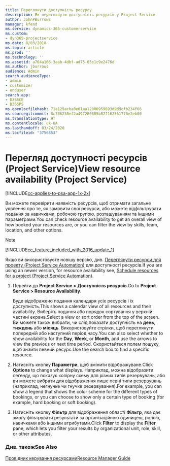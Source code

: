 ```yaml
---
title: Переглянути доступність ресурсу
description: Як переглянути доступність ресурсів у Project Service
author: JohnPBurrows
manager: kfend
ms.service: dynamics-365-customerservice
ms.custom:
- dyn365-projectservice
ms.date: 8/03/2018
ms.topic: article
ms.prod: ''
ms.technology: ''
ms.assetid: a764a166-3aab-4dbf-ad75-05e1c9e2476d
ms.author: jburrows
audience: Admin
search.audienceType:
- admin
- customizer
- enduser
search.app:
- D365CE
- D365PS
ms.openlocfilehash: 71a129acba0e61aa12006959693d9d9cfb234f66
ms.sourcegitcommit: 8c786230ef2a497280885b827162561776e2eb00
ms.translationtype: HT
ms.contentlocale: uk-UA
ms.lasthandoff: 03/24/2020
ms.locfileid: "3756853"
---
```

# <a name="view-resource-availability-project-service"></a><span data-ttu-id="d1a27-103">Перегляд доступності ресурсів (Project Service)</span><span class="sxs-lookup"><span data-stu-id="d1a27-103">View resource availability (Project Service)</span></span>

[!INCLUDE[cc-applies-to-psa-app-1x-2x](../includes/cc-applies-to-psa-app-1x-2x.md)]

<span data-ttu-id="d1a27-104">Ви можете перевірити наявність ресурсів, щоб отримати загальне уявлення про те, як замовити свої ресурси, або можете відфільтрувати подання за навичками, робочою групою, розташуванням та іншими параметрами.</span><span class="sxs-lookup"><span data-stu-id="d1a27-104">You can check resource availability to get an overall view of how booked your resources are, or you can filter the view by skills, team, location, and other options.</span></span>  
  
> [!NOTE]
> [!INCLUDE[cc_feature_included_with_2016_update_1](../includes/cc-feature-included-with-2016-update-1.md)]  
> 
>  <span data-ttu-id="d1a27-105">Якщо ви використовуєте новішу версію, див. [Переглянути ресурси для проекту (Project Service Automation)](../project-service/schedule-resources-project.md) для доступності ресурсів.</span><span class="sxs-lookup"><span data-stu-id="d1a27-105">If you are using an newer version, for resource availability see, [Schedule resources for a project (Project Service Automation)](../project-service/schedule-resources-project.md).</span></span>  

1. <span data-ttu-id="d1a27-106">Перейти до **Project Service > Доступність ресурсів**.</span><span class="sxs-lookup"><span data-stu-id="d1a27-106">Go to **Project Service > Resource Availability**.</span></span>  

    <span data-ttu-id="d1a27-107">Буде відображено подання календаря усіх ресурсів і їх доступність.</span><span class="sxs-lookup"><span data-stu-id="d1a27-107">This shows a calendar view of all resources and their availability.</span></span> <span data-ttu-id="d1a27-108">Виберіть подання або порядок сортування у верхній частині екрана.</span><span class="sxs-lookup"><span data-stu-id="d1a27-108">Select a view or sort order from the top of the screen.</span></span> <span data-ttu-id="d1a27-109">Ви можете також вибрати, чи слід показати доступність на **день**, **тиждень** або **місяць**. Використовуйте стрілки, щоб переглянути попередній або наступний період часу.</span><span class="sxs-lookup"><span data-stu-id="d1a27-109">You can also select whether to show availability for the **Day**, **Week**, or **Month**, and use the arrows to view the previous or next time period.</span></span> <span data-ttu-id="d1a27-110">Скористайтеся полем пошуку, щоб знайти певний ресурс.</span><span class="sxs-lookup"><span data-stu-id="d1a27-110">Use the search box to find a specific resource.</span></span>  

2. <span data-ttu-id="d1a27-111">Натисніть кнопку **Параметри**, щоб змінити відображуване.</span><span class="sxs-lookup"><span data-stu-id="d1a27-111">Click **Options** to change what displays.</span></span> <span data-ttu-id="d1a27-112">Наприклад, можна відобразити легенду, що показує колірну схему для різних типів резервувань, або ви можете вибрати для відображення лише певні типи резервувань (наприклад, негнучке чи гнучке резервування).</span><span class="sxs-lookup"><span data-stu-id="d1a27-112">For example, you can show a legend that shows the color scheme for the different types of bookings, or you can choose to show only a certain type of booking (for example, hard booking or soft booking).</span></span>  

3. <span data-ttu-id="d1a27-113">Натисніть кнопку **Фільтр** для відображення області **Фільтр**, яка дає змогу фільтрувати результати за організаційною одиницею, роллю, навичками або іншими атрибутами.</span><span class="sxs-lookup"><span data-stu-id="d1a27-113">Click **Filter** to display the **Filter** pane, which lets you filter your results by organizational unit, role, skill, or other attributes.</span></span>  

### <a name="see-also"></a><span data-ttu-id="d1a27-114">Див. також</span><span class="sxs-lookup"><span data-stu-id="d1a27-114">See Also</span></span>  
 [<span data-ttu-id="d1a27-115">Провідник керування ресурсами</span><span class="sxs-lookup"><span data-stu-id="d1a27-115">Resource Manager Guide</span></span>](../project-service/resource-manager-guide.md)
